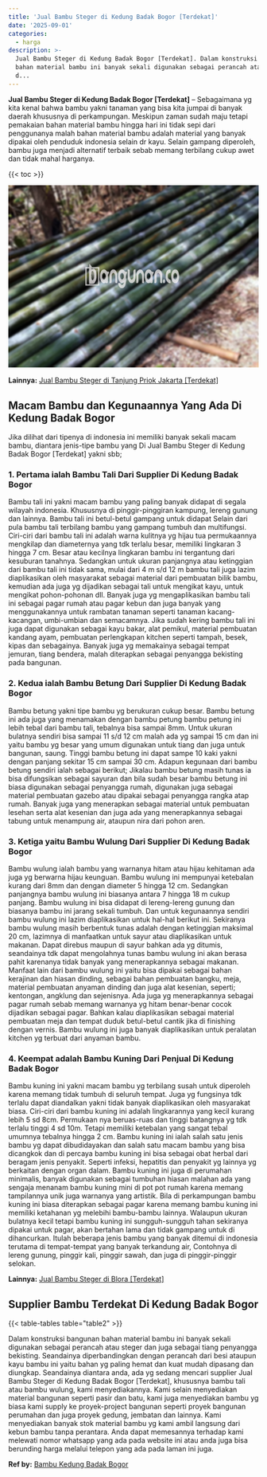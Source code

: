 ```yaml
---
title: 'Jual Bambu Steger di Kedung Badak Bogor [Terdekat]'
date: '2025-09-01'
categories:
  - harga
description: >-
  Jual Bambu Steger di Kedung Badak Bogor [Terdekat]. Dalam konstruksi bangunan
  bahan material bambu ini banyak sekali digunakan sebagai perancah atau steger
  d...
---
```


**Jual Bambu Steger di Kedung Badak Bogor \[Terdekat\]** – Sebagaimana yg kita kenal bahwa bambu yakni tanaman yang bisa kita jumpai di banyak daerah khususnya di perkampungan. Meskipun zaman sudah maju tetapi pemakaian bahan material bambu hingga hari ini tidak sepi dari penggunanya malah bahan material bambu adalah material yang banyak dipakai oleh penduduk indonesia selain dr kayu. Selain gampang diperoleh, bambu juga menjadi alternatif terbaik sebab memang terbilang cukup awet dan tidak mahal harganya.

{{< toc >}}

![Jual Bambu Steger di Kedung Badak Bogor [Terdekat]](/images/jual-bambu-tali-19.png)

**Lainnya:** [Jual Bambu Steger di Tanjung Priok Jakarta \[Terdekat\]](https://bambu.bangunan.co/jual-bambu-steger-di-tanjung-priok-jakarta-terdekat/)

## Macam Bambu dan Kegunaannya Yang Ada Di Kedung Badak Bogor

Jika dilihat dari tipenya di indonesia ini memiliki banyak sekali macam bambu, diantara jenis-tipe bambu yang Di Jual Bambu Steger di Kedung Badak Bogor \[Terdekat\] yakni sbb;

### 1\. Pertama ialah Bambu Tali Dari Supplier Di Kedung Badak Bogor

Bambu tali ini yakni macam bambu yang paling banyak didapat di segala wilayah indonesia. Khususnya di pinggir-pinggiran kampung, lereng gunung dan lainnya. Bambu tali ini betul-betul gampang untuk didapat Selain dari pula bambu tali terbilang bambu yang gampang tumbuh dan multifungsi. Ciri-ciri dari bambu tali ini adalah warna kulitnya yg hijau tua permukaannya mengkilap dan diameternya yang tdk terlalu besar, memiliki lingkaran 3 hingga 7 cm. Besar atau kecilnya lingkaran bambu ini tergantung dari kesuburan tanahnya. Sedangkan untuk ukuran panjangnya atau ketinggian dari bambu tali ini tidak sama, mulai dari 4 m s/d 12 m bambu tali juga lazim diaplikasikan oleh masyarakat sebagai material dari pembuatan bilik bambu, kemudian ada juga yg dijadikan sebagai tali untuk mengikat kayu, untuk mengikat pohon-pohonan dll. Banyak juga yg mengaplikasikan bambu tali ini sebagai pagar rumah atau pagar kebun dan juga banyak yang menggunakannya untuk rambatan tanaman seperti tanaman kacang-kacangan, umbi-umbian dan semacamnya. Jika sudah kering bambu tali ini juga dapat digunakan sebagai kayu bakar, alat pemikul, material pembuatan kandang ayam, pembuatan perlengkapan kitchen seperti tampah, besek, kipas dan sebagainya. Banyak juga yg memakainya sebagai tempat jemuran, tiang bendera, malah diterapkan sebagai penyangga bekisting pada bangunan.

### 2\. Kedua ialah Bambu Betung Dari Supplier Di Kedung Badak Bogor

Bambu betung yakni tipe bambu yg berukuran cukup besar. Bambu betung ini ada juga yang menamakan dengan bambu petung bambu petung ini lebih tebal dari bambu tali, tebalnya bisa sampai 8mm. Untuk ukuran bulatnya sendiri bisa sampai 11 s/d 12 cm malah ada yg sampai 15 cm dan ini yaitu bambu yg besar yang umum digunakan untuk tiang dan juga untuk bangunan, saung. Tinggi bambu betung ini dapat sampe 10 kaki yakni dengan panjang sekitar 15 cm sampai 30 cm. Adapun kegunaan dari bambu betung sendiri ialah sebagai berikut; Jikalau bambu betung masih tunas ia bisa difungsikan sebagai sayuran dan bila sudah besar bambu betung ini biasa digunakan sebagai penyangga rumah, digunakan juga sebagai material pembuatan gazebo atau dipakai sebagai penyangga rangka atap rumah. Banyak juga yang menerapkan sebagai material untuk pembuatan lesehan serta alat kesenian dan juga ada yang menerapkannya sebagai tabung untuk menampung air, ataupun nira dari pohon aren.

### 3\. Ketiga yaitu Bambu Wulung Dari Supplier Di Kedung Badak Bogor

Bambu wulung ialah bambu yang warnanya hitam atau hijau kehitaman ada juga yg berwarna hijau keunguan. Bambu wulung ini mempunyai ketebalan kurang dari 8mm dan dengan diameter 5 hingga 12 cm. Sedangkan panjangnya bambu wulung ini biasanya antara 7 hingga 18 m cukup panjang. Bambu wulung ini bisa didapat di lereng-lereng gunung dan biasanya bambu ini jarang sekali tumbuh. Dan untuk kegunaannya sendiri bambu wulung ini lazim diaplikasikan untuk hal-hal berikut ini. Sekiranya bambu wulung masih berbentuk tunas adalah dengan ketinggian maksimal 20 cm, lazimnya di manfaatkan untuk sayur atau diaplikasikan untuk makanan. Dapat direbus maupun di sayur bahkan ada yg ditumis, seandainya tdk dapat mengolahnya tunas bambu wulung ini akan berasa pahit karenanya tidak banyak yang menerapkannya sebagai makanan. Manfaat lain dari bambu wulung ini yaitu bisa dipakai sebagai bahan kerajinan dan hiasan dinding, sebagai bahan pembuatan bangku, meja, material pembuatan anyaman dinding dan juga alat kesenian, seperti; kentongan, angklung dan sejenisnya. Ada juga yg menerapkannya sebagai pagar rumah sebab memang warnanya yg hitam benar-benar cocok dijadikan sebagai pagar. Bahkan kalau diaplikasikan sebagai material pembuatan meja dan tempat duduk betul-betul cantik jika di finishing dengan vernis. Bambu wulung ini juga banyak diaplikasikan untuk peralatan kitchen yg terbuat dari anyaman bambu.

### 4\. Keempat adalah Bambu Kuning Dari Penjual Di Kedung Badak Bogor

Bambu kuning ini yakni macam bambu yg terbilang susah untuk diperoleh karena memang tidak tumbuh di seluruh tempat. Juga yg fungsinya tdk terlalu dapat diandalkan yakni tidak banyak diaplikasikan oleh masyarakat biasa. Ciri-ciri dari bambu kuning ini adalah lingkarannya yang kecil kurang lebih 5 sd 8cm. Permukaan nya beruas-ruas dan tinggi batangnya yg tdk terlalu tinggi 4 sd 10m. Tetapi memiliki ketebalan yang sangat tebal umumnya tebalnya hingga 2 cm. Bambu kuning ini ialah salah satu jenis bambu yg dapat dibudidayakan dan salah satu macam bambu yang bisa dicangkok dan di percaya bambu kuning ini bisa sebagai obat herbal dari beragam jenis penyakit. Seperti infeksi, hepatitis dan penyakit yg lainnya yg berkaitan dengan organ dalam. Bambu kuning ini juga di perumahan minimalis, banyak digunakan sebagai tumbuhan hiasan malahan ada yang sengaja menanam bambu kuning mini di pot pot rumah karena memang tampilannya unik juga warnanya yang artistik. Bila di perkampungan bambu kuning ini biasa diterapkan sebagai pagar karena memang bambu kuning ini memiliki ketahanan yg melebihi bambu-bambu lainnya. Walaupun ukuran bulatnya kecil tetapi bambu kuning ini sungguh-sungguh tahan sekiranya dipakai untuk pagar, akan bertahan lama dan tidak gampang untuk di dihancurkan. Itulah beberapa jenis bambu yang banyak ditemui di indonesia terutama di tempat-tempat yang banyak terkandung air, Contohnya di lereng gunung, pinggir kali, pinggir sawah, dan juga di pinggir-pinggir selokan.

**Lainnya:** [Jual Bambu Steger di Blora \[Terdekat\]](https://bambu.bangunan.co/jual-bambu-steger-di-blora-terdekat/)

## Supplier Bambu Terdekat Di Kedung Badak Bogor

{{< table-tables table="table2" >}}

Dalam konstruksi bangunan bahan material bambu ini banyak sekali digunakan sebagai perancah atau steger dan juga sebagai tiang penyangga bekisting. Seandainya diperbandingkan dengan perancah dari besi ataupun kayu bambu ini yaitu bahan yg paling hemat dan kuat mudah dipasang dan diungkap. Seandainya diantara anda, ada yg sedang mencari supplier Jual Bambu Steger di Kedung Badak Bogor \[Terdekat\], khususnya bambu tali atau bambu wulung, kami menyediakannya. Kami selain menyediakan material bangunan seperti pasir dan batu, kami juga menyediakan bambu yg biasa kami supply ke proyek-project bangunan seperti proyek bangunan perumahan dan juga proyek gedung, jembatan dan lainnya. Kami menyediakan banyak stok material bambu yg kami ambil langsung dari kebun bambu tanpa perantara. Anda dapat memesannya terhadap kami melewati nomor whatsapp yang ada pada website ini atau anda juga bisa berunding harga melalui telepon yang ada pada laman ini juga.

**Ref by:** [Bambu Kedung Badak Bogor](https://id.wikipedia.org/wiki/Bambu)

